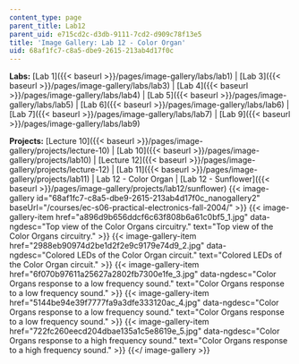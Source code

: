 ```yaml
---
content_type: page
parent_title: Lab12
parent_uid: e715cd2c-d3db-9111-7cd2-d909c78f13e5
title: 'Image Gallery: Lab 12 - Color Organ'
uid: 68af1fc7-c8a5-dbe9-2615-213ab4d17f0c
---
```


**Labs:** [Lab 1]({{< baseurl >}}/pages/image-gallery/labs/lab1) | [Lab 3]({{< baseurl >}}/pages/image-gallery/labs/lab3) | [Lab 4]({{< baseurl >}}/pages/image-gallery/labs/lab4) | [Lab 5]({{< baseurl >}}/pages/image-gallery/labs/lab5) | [Lab 6]({{< baseurl >}}/pages/image-gallery/labs/lab6) | [Lab 7]({{< baseurl >}}/pages/image-gallery/labs/lab7) | [Lab 9]({{< baseurl >}}/pages/image-gallery/labs/lab9)

**Projects:** [Lecture 10]({{< baseurl >}}/pages/image-gallery/projects/lecture-10) | [Lab 10]({{< baseurl >}}/pages/image-gallery/projects/lab10) | [Lecture 12]({{< baseurl >}}/pages/image-gallery/projects/lecture-12) | [Lab 11]({{< baseurl >}}/pages/image-gallery/projects/lab11) | Lab 12 - Color Organ | [Lab 12 - Sunflower]({{< baseurl >}}/pages/image-gallery/projects/lab12/sunflower)
{{< image-gallery id="68af1fc7-c8a5-dbe9-2615-213ab4d17f0c_nanogallery2" baseUrl="/courses/ec-s06-practical-electronics-fall-2004/" >}}
{{< image-gallery-item href="a896d9b656ddcf6c63f808b6a61c0bf5_1.jpg" data-ngdesc="Top view of the Color Organs circuitry." text="Top view of the Color Organs circuitry." >}}
{{< image-gallery-item href="2988eb90974d2be1d2f2e9c9179e74d9_2.jpg" data-ngdesc="Colored LEDs of the Color Organ circuit." text="Colored LEDs of the Color Organ circuit." >}}
{{< image-gallery-item href="6f070b97611a25627a2802fb7300e1fe_3.jpg" data-ngdesc="Color Organs response to a low frequency sound." text="Color Organs response to a low frequency sound." >}}
{{< image-gallery-item href="5144be94e39f7777fa9a3dfe333120ac_4.jpg" data-ngdesc="Color Organs response to a low frequency sound." text="Color Organs response to a low frequency sound." >}}
{{< image-gallery-item href="722fc260eecd204dbae135a1c5e8619e_5.jpg" data-ngdesc="Color Organs response to a high frequency sound." text="Color Organs response to a high frequency sound." >}}
{{</ image-gallery >}}